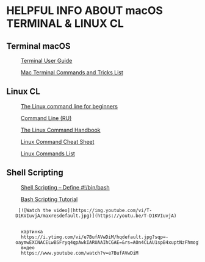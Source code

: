 
<div align="left">
   <h1>HELPFUL INFO ABOUT macOS TERMINAL & LINUX CL</h1>
 </div>

<div align="left">
   <h2>Terminal macOS</h2>
   <ol>
      <p>
         <img src="https://cdn-icons-png.flaticon.com/128/556/556690.png" width=10 heigh=10>
         <a href="https://support.apple.com/en-gb/guide/terminal/welcome/mac">Terminal User Guide</a>
      </p>
      <p>
         <img src="https://cdn-icons-png.flaticon.com/128/556/556690.png" width=10 heigh=10>
         <a href="https://www.macupdate.com/how-to/mac-terminal-commands-list">Mac Terminal Commands and Tricks List</a>
      </p>
   </ol>
 </div>
 <div align="left">
   <h2>Linux CL</h2>
   <ol>
      <p>
         <img src="https://cdn-icons-png.flaticon.com/128/556/556690.png" width=10 heigh=10>
         <a href="https://ubuntu.com/tutorials/command-line-for-beginners#3-opening-a-terminal">The Linux command line for beginners</a>
      </p>
      <p>
         <img src="https://cdn-icons-png.flaticon.com/128/556/556690.png" width=10 heigh=10>
         <a href="https://help.ubuntu.ru/wiki/%D0%BA%D0%BE%D0%BC%D0%B0%D0%BD%D0%B4%D0%BD%D0%B0%D1%8F_%D1%81%D1%82%D1%80%D0%BE%D0%BA%D0%B0#%D0%BA%D0%BE%D0%BC%D0%B0%D0%BD%D0%B4%D0%BD%D0%B0%D1%8F_%D1%81%D1%82%D1%80%D0%BE%D0%BA%D0%B0">Command Line (RU)</a>
      </p>
      <p>
         <img src="https://cdn-icons-png.flaticon.com/128/556/556690.png" width=10 heigh=10>
         <a href="https://www.freecodecamp.org/news/the-linux-commands-handbook/">The Linux Command Handbook</a>
      </p>
      <p>
         <img src="https://cdn-icons-png.flaticon.com/128/556/556690.png" width=10 heigh=10>
         <a href="https://www.guru99.com/linux-commands-cheat-sheet.html">Linux Command Cheat Sheet</a>
      </p>
      <p>
         <img src="https://cdn-icons-png.flaticon.com/128/556/556690.png" width=10 heigh=10>
         <a href="https://phoenixnap.com/kb/linux-commands-cheat-sheet#linux-commands-list">Linux Commands List</a>
      </p>
   </ol>                                                                                   
 </div>
 <div align="left">
   <h2>Shell Scripting</h2>
   <ol>
      <p>
         <img src="https://cdn-icons-png.flaticon.com/128/556/556690.png" width=10 heigh=10>
         <a href="https://www.geeksforgeeks.org/shell-scripting-define-bin-bash/">Shell Scripting – Define #!/bin/bash</a>
      </p>
      <p>
         <img src="https://cdn-icons-png.flaticon.com/128/556/556690.png" width=10 heigh=10>
         <a href="https://linuxconfig.org/bash-scripting-tutorial">Bash Scripting Tutorial</a>
      </p>
      
     [![Watch the video](https://img.youtube.com/vi/T-D1KVIuvjA/maxresdefault.jpg)](https://youtu.be/T-D1KVIuvjA)
      
     
      картинка
      https://i.ytimg.com/vi/e7BufAVwDiM/hqdefault.jpg?sqp=-oaymwEXCNACELwBSFryq4qpAwkIARUAAIhCGAE=&rs=AOn4CLAU1spB4xuptNzFhmogWg4IrjZchg
      вмдео
      https://www.youtube.com/watch?v=e7BufAVwDiM
     
     
     
     
     


 
   
   
  
